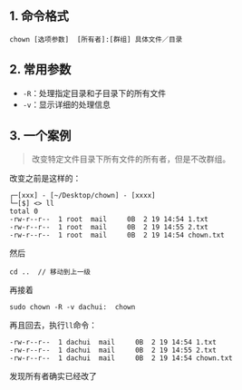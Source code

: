 ## 1. 命令格式

```
chown [选项参数]  [所有者]:[群组] 具体文件／目录
```

## 2. 常用参数

* `-R`：处理指定目录和子目录下的所有文件
* `-v`：显示详细的处理信息

## 3. 一个案例
> 改变特定文件目录下所有文件的所有者，但是不改群组。

改变之前是这样的：
```
┌─[xxx] - [~/Desktop/chown] - [xxxx]
└─[$] <> ll
total 0
-rw-r--r--  1 root  mail     0B  2 19 14:54 1.txt
-rw-r--r--  1 root  mail     0B  2 19 14:55 2.txt
-rw-r--r--  1 root  mail     0B  2 19 14:54 chown.txt
```

然后
```
cd ..  // 移动到上一级
```
再接着

```
sudo chown -R -v dachui:  chown
```
再且回去，执行`ll`命令：
```
-rw-r--r--  1 dachui  mail     0B  2 19 14:54 1.txt
-rw-r--r--  1 dachui  mail     0B  2 19 14:55 2.txt
-rw-r--r--  1 dachui  mail     0B  2 19 14:54 chown.txt
```
发现所有者确实已经改了



